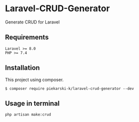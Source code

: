
# Laravel-CRUD-Generator
Generate CRUD for Laravel
## Requirements
```
Laravel >= 8.0
PHP >= 7.4
```

## Installation
This project using composer.
```
$ composer require piekarski-k/laravel-crud-generator --dev
```

## Usage in terminal
```
php artisan make:crud
```
